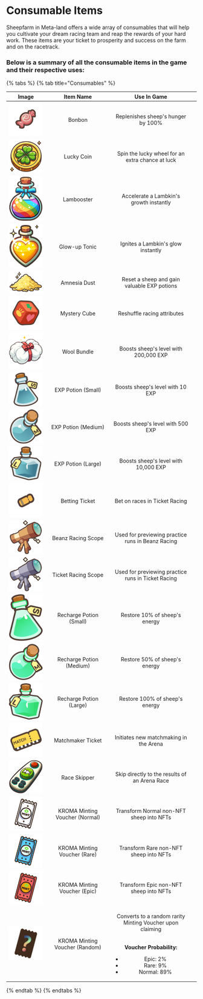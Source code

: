 # Consumable Items

Sheepfarm in Meta-land offers a wide array of consumables that will help you cultivate your dream racing team and reap the rewards of your hard work. These items are your ticket to prosperity and success on the farm and on the racetrack.



### Below is a summary of all the consumable items in the game and their respective uses:

{% tabs %}
{% tab title="Consumables" %}
<table><thead><tr><th width="140" align="center">Image</th><th width="240" align="center">Item Name</th><th width="320" align="center">Use In Game</th><th data-hidden></th></tr></thead><tbody><tr><td align="center"><img src="../.gitbook/assets/Untitled (53).png" alt=""></td><td align="center">Bonbon</td><td align="center">Replenishes sheep's hunger by 100%</td><td></td></tr><tr><td align="center"><img src="../.gitbook/assets/Untitled (1) (1).png" alt=""></td><td align="center">Lucky Coin</td><td align="center">Spin the lucky wheel for an extra chance at luck</td><td></td></tr><tr><td align="center"><img src="../.gitbook/assets/Lambooster NEW Small.png" alt="" data-size="original"></td><td align="center">Lambooster</td><td align="center">Accelerate a Lambkin's growth instantly</td><td></td></tr><tr><td align="center"><img src="../.gitbook/assets/Glow-Up Tonic small 150x194.png" alt="" data-size="original"></td><td align="center">Glow-up Tonic</td><td align="center">Ignites a Lambkin's glow instantly</td><td></td></tr><tr><td align="center"><img src="../.gitbook/assets/Amnesia Dust NEW.png" alt=""></td><td align="center">Amnesia Dust</td><td align="center">Reset a sheep and gain valuable EXP potions</td><td></td></tr><tr><td align="center"><img src="../.gitbook/assets/502.png" alt=""></td><td align="center">Mystery Cube</td><td align="center">Reshuffle racing attributes</td><td></td></tr><tr><td align="center"><img src="../.gitbook/assets/Wool Bundle S (1).png" alt=""></td><td align="center">Wool Bundle</td><td align="center">Boosts sheep's level with 200,000 EXP</td><td></td></tr><tr><td align="center"><img src="../.gitbook/assets/601.png" alt="" data-size="original"></td><td align="center">EXP Potion (Small)</td><td align="center">Boosts sheep's level with 10 EXP</td><td></td></tr><tr><td align="center"><img src="../.gitbook/assets/602.png" alt=""></td><td align="center">EXP Potion (Medium)</td><td align="center">Boosts sheep's level with 500 EXP</td><td></td></tr><tr><td align="center"><img src="../.gitbook/assets/603.png" alt=""></td><td align="center">EXP Potion (Large)</td><td align="center">Boosts sheep's level with 10,000 EXP</td><td></td></tr><tr><td align="center"><img src="../.gitbook/assets/400.png" alt=""></td><td align="center">Betting Ticket</td><td align="center">Bet on races in Ticket Racing</td><td></td></tr><tr><td align="center"><img src="../.gitbook/assets/501.png" alt=""></td><td align="center">Beanz Racing Scope</td><td align="center">Used for previewing practice runs in Beanz Racing</td><td></td></tr><tr><td align="center"><img src="../.gitbook/assets/500.png" alt=""></td><td align="center">Ticket Racing Scope</td><td align="center">Used for previewing practice runs in Ticket Racing</td><td></td></tr><tr><td align="center"><img src="../.gitbook/assets/icon_item_EXP_sp_011.png" alt="" data-size="original"></td><td align="center">Recharge Potion (Small)</td><td align="center">Restore 10% of sheep's energy</td><td></td></tr><tr><td align="center"><img src="../.gitbook/assets/icon_item_EXP_sp_021.png" alt=""></td><td align="center">Recharge Potion (Medium)</td><td align="center">Restore 50% of sheep's energy</td><td></td></tr><tr><td align="center"><img src="../.gitbook/assets/icon_item_EXP_sp_031.png" alt=""></td><td align="center">Recharge Potion (Large)</td><td align="center">Restore 100% of sheep's energy</td><td></td></tr><tr><td align="center"><img src="../.gitbook/assets/806 (1) (1).png" alt=""></td><td align="center">Matchmaker Ticket</td><td align="center">Initiates new matchmaking in the Arena</td><td></td></tr><tr><td align="center"><img src="../.gitbook/assets/Untitled.png" alt="" data-size="original"></td><td align="center">Race Skipper</td><td align="center">Skip directly to the results of an Arena Race</td><td></td></tr><tr><td align="center"><img src="../.gitbook/assets/Icon_Minting Voucher Normal.png" alt=""></td><td align="center">KROMA Minting Voucher (Normal)</td><td align="center">Transform Normal non-NFT sheep into NFTs</td><td></td></tr><tr><td align="center"><img src="../.gitbook/assets/Icon_Minting Voucher Rare.png" alt=""></td><td align="center">KROMA Minting Voucher (Rare)</td><td align="center">Transform Rare non-NFT sheep into NFTs</td><td></td></tr><tr><td align="center"><img src="../.gitbook/assets/Icon_Minting Voucher EPIC.png" alt=""></td><td align="center">KROMA Minting Voucher (Epic)</td><td align="center">Transform Epic non-NFT sheep into NFTs</td><td></td></tr><tr><td align="center"><img src="../.gitbook/assets/Untitled (14) (2).png" alt=""></td><td align="center">KROMA Minting Voucher (Random)</td><td align="center"><p>Converts to a random rarity Minting Voucher upon claiming<br><br></p><p><strong>Voucher Probability:</strong></p><ul><li>Epic: 2%</li><li>Rare: 9%</li><li>Normal: 89%</li></ul></td><td></td></tr></tbody></table>
{% endtab %}
{% endtabs %}



